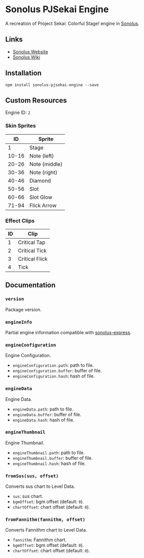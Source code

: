 # Sonolus PJSekai Engine

A recreation of Project Sekai: Colorful Stage! engine in [Sonolus](https://sonolus.com).

## Links

-   [Sonolus Website](https://sonolus.com)
-   [Sonolus Wiki](https://github.com/NonSpicyBurrito/sonolus-wiki)

## Installation

```
npm install sonolus-pjsekai-engine --save
```

## Custom Resources

Engine ID: `2`

### Skin Sprites

| ID    | Sprite        |
| ----- | ------------- |
| 1     | Stage         |
| 10-16 | Note (left)   |
| 20-26 | Note (middle) |
| 30-36 | Note (right)  |
| 40-46 | Diamond       |
| 50-56 | Slot          |
| 60-66 | Slot Glow     |
| 71-94 | Flick Arrow   |

### Effect Clips

| ID  | Clip           |
| --- | -------------- |
| 1   | Critical Tap   |
| 2   | Critical Tick  |
| 3   | Critical Flick |
| 4   | Tick           |

## Documentation

### `version`

Package version.

### `engineInfo`

Partial engine information compatible with [sonolus-express](https://github.com/NonSpicyBurrito/sonolus-express).

### `engineConfiguration`

Engine Configuration.

-   `engineConfiguration.path`: path to file.
-   `engineConfiguration.buffer`: buffer of file.
-   `engineConfiguration.hash`: hash of file.

### `engineData`

Engine Data.

-   `engineData.path`: path to file.
-   `engineData.buffer`: buffer of file.
-   `engineData.hash`: hash of file.

### `engineThumbnail`

Engine Thumbnail.

-   `engineThumbnail.path`: path to file.
-   `engineThumbnail.buffer`: buffer of file.
-   `engineThumbnail.hash`: hash of file.

### `fromSus(sus, offset)`

Converts sus chart to Level Data.

-   `sus`: sus chart.
-   `bgmOffset`: bgm offset (default: `0`).
-   `chartOffset`: chart offset (default: `0`).

### `fromFannithm(fannithm, offset)`

Converts Fannithm chart to Level Data.

-   `fannithm`: Fannithm chart.
-   `bgmOffset`: bgm offset (default: `0`).
-   `chartOffset`: chart offset (default: `0`).

